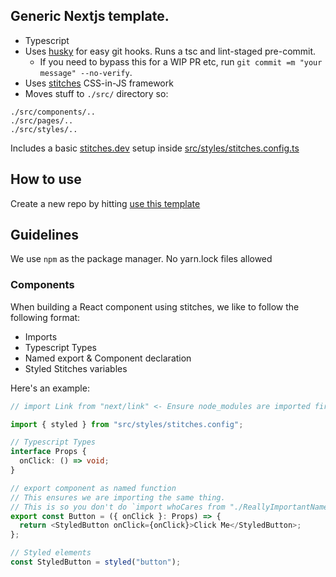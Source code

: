 ## Generic Nextjs template.

- Typescript
- Uses [husky](https://www.npmjs.com/package/husky) for easy git hooks. Runs a tsc and lint-staged pre-commit.
  - If you need to bypass this for a WIP PR etc, run `git commit =m "your message" --no-verify`.
- Uses [stitches](https://stitches.dev/) CSS-in-JS framework
- Moves stuff to `./src/` directory so:

```
./src/components/..
./src/pages/..
./src/styles/..
```

Includes a basic [stitches.dev](https://stitches.dev/) setup inside [src/styles/stitches.config.ts](src/styles/stitches.config.ts)

## How to use

Create a new repo by hitting [use this template](https://github.com/studio-206/nextjs-typescript-stitches-template/generate)

## Guidelines

We use `npm` as the package manager. No yarn.lock files allowed

### Components

When building a React component using stitches, we like to follow the following format:

- Imports
- Typescript Types
- Named export & Component declaration
- Styled Stitches variables

Here's an example:

```ts
// import Link from "next/link" <- Ensure node_modules are imported first

import { styled } from "src/styles/stitches.config";

// Typescript Types
interface Props {
  onClick: () => void;
}

// export component as named function
// This ensures we are importing the same thing.
// This is so you don't do `import whoCares from "./ReallyImportantNamedFunctionThatActuallyCares"`
export const Button = ({ onClick }: Props) => {
  return <StyledButton onClick={onClick}>Click Me</StyledButton>;
};

// Styled elements
const StyledButton = styled("button");
```
